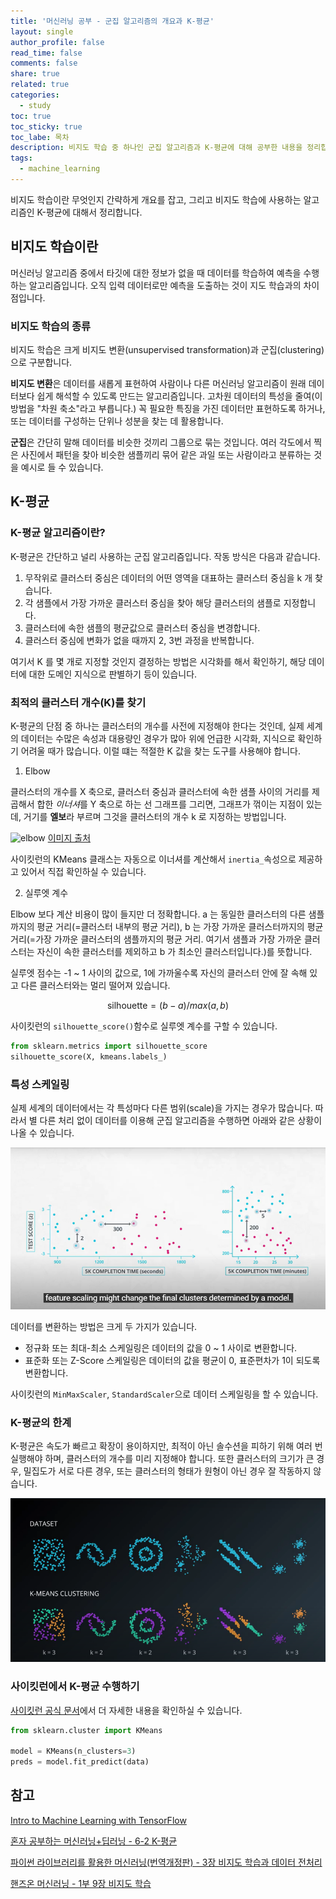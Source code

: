 ```yaml
---
title: '머신러닝 공부 - 군집 알고리즘의 개요과 K-평균'
layout: single
author_profile: false
read_time: false
comments: false
share: true
related: true
categories:
  - study
toc: true
toc_sticky: true
toc_labe: 목차
description: 비지도 학습 중 하나인 군집 알고리즘과 K-평균에 대해 공부한 내용을 정리합니다.
tags:
  - machine_learning
---
```


비지도 학습이란 무엇인지 간략하게 개요를 잡고, 그리고 비지도 학습에 사용하는 알고리즘인 K-평균에 대해서 정리합니다.

## 비지도 학습이란

머신러닝 알고리즘 중에서 타깃에 대한 정보가 없을 때 데이터를 학습하여 예측을 수행하는 알고리즘입니다. 오직 입력 데이터로만 예측을 도출하는 것이 지도 학습과의 차이점입니다.

### 비지도 학습의 종류

비지도 학습은 크게 비지도 변환(unsupervised transformation)과 군집(clustering)으로 구분합니다.

**비지도 변환**은 데이터를 새롭게 표현하여 사람이나 다른 머신러닝 알고리즘이 원래 데이터보다 쉽게 해석할 수 있도록 만드는 알고리즘입니다. 고차원 데이터의 특성을 줄여(이 방법을 "차원 축소"라고 부릅니다.) 꼭 필요한 특징을 가진 데이터만 표현하도록 하거나, 또는 데이터를 구성하는 단위나 성분을 찾는 데 활용합니다.

**군집**은 간단히 말해 데이터를 비슷한 것끼리 그룹으로 묶는 것입니다. 여러 각도에서 찍은 사진에서 패턴을 찾아 비슷한 샘플끼리 묶어 같은 과일 또는 사람이라고 분류하는 것을 예시로 들 수 있습니다.

## K-평균

### K-평균 알고리즘이란?

K-평균은 간단하고 널리 사용하는 군집 알고리즘입니다. 작동 방식은 다음과 같습니다.

1. 무작위로 클러스터 중심은 데이터의 어떤 영역을 대표하는 클러스터 중심을 k 개 찾습니다.
2. 각 샘플에서 가장 가까운 클러스터 중심을 찾아 해당 클러스터의 샘플로 지정합니다.
3. 클러스터에 속한 샘플의 평균값으로 클러스터 중심을 변경합니다.
4. 클러스터 중심에 변화가 없을 때까지 2, 3번 과정을 반복합니다.

여기서 K 를 몇 개로 지정할 것인지 결정하는 방법은 시각화를 해서 확인하기, 해당 데이터에 대한 도메인 지식으로 판별하기 등이 있습니다.

### 최적의 클러스터 개수(K)를 찾기

K-평균의 단점 중 하나는 클러스터의 개수를 사전에 지정해야 한다는 것인데, 실제 세계의 데이터는 수많은 속성과 대용량인 경우가 많아 위에 언급한 시각화, 지식으로 확인하기 어려울 때가 많습니다. 이럴 떄는 적절한 K 값을 찾는 도구를 사용해야 합니다.

1. Elbow

클러스터의 개수를 X 축으로, 클러스터 중심과 클러스터에 속한 샘플 사이의 거리를 제곱해서 합한 *이너셔*를 Y 축으로 하는 선 그래프를 그리면, 그래프가 꺾이는 지점이 있는데, 거기를 **엘보**라 부르며 그것을 클러스터의 개수 k 로 지정하는 방법입니다.

![elbow](https://www.scikit-yb.org/en/latest/_images/elbow-1.png)
[이미지 출처](https://www.scikit-yb.org/en/latest/api/cluster/elbow.html)

사이킷런의 KMeans 클래스는 자동으로 이너셔를 계산해서 `inertia_`속성으로 제공하고 있어서 직접 확인하실 수 있습니다.

2. 실루엣 계수

Elbow 보다 계산 비용이 많이 들지만 더 정확합니다. a 는 동일한 클러스터의 다른 샘플까지의 평균 거리(=클러스터 내부의 평균 거리), b 는 가장 가까운 클러스터까지의 평균 거리(=가장 가까운 클러스터의 샘플까지의 평균 거리. 여기서 샘플과 가장 가까운 클러스터는 자신이 속한 클러스터를 제외하고 b 가 최소인 클러스터입니다.)를 뜻합니다.

실루엣 점수는 -1 ~ 1 사이의 값으로, 1에 가까울수록 자신의 클러스터 안에 잘 속해 있고 다른 클러스터와는 멀리 떨어져 있습니다.

$$\text{silhouette} = (b - a) / max(a, b)$$

사이킷런의 `silhouette_score()`함수로 실루엣 계수를 구할 수 있습니다.

```python
from sklearn.metrics import silhouette_score
silhouette_score(X, kmeans.labels_)
```

### 특성 스케일링

실제 세계의 데이터에서는 각 특성마다 다른 범위(scale)을 가지는 경우가 많습니다. 따라서 별 다른 처리 없이 데이터를 이용해 군집 알고리즘을 수행하면 아래와 같은 상황이 나올 수 있습니다.

![스케일링 전의 데이터](https://github.com/chinsanchung/chinsanchung.github.com/blob/master/assets/images/2021-08-29-Clustering_raw_data.PNG?raw=true)

데이터를 변환하는 방법은 크게 두 가지가 있습니다.

- 정규화 또는 최대-최소 스케일링은 데이터의 값을 0 ~ 1 사이로 변환합니다.
- 표준화 또는 Z-Score 스케일링은 데이터의 값을 평균이 0, 표준편차가 1이 되도록 변환합니다.

사이킷런의 `MinMaxScaler`, `StandardScaler`으로 데이터 스케일링을 할 수 있습니다.

### K-평균의 한계

K-평균은 속도가 빠르고 확장이 용이하지만, 최적이 아닌 솔수션을 피하기 위해 여러 번 실행해야 하며, 클러스터의 개수를 미리 지정해야 합니다. 또한 클러스터의 크기가 큰 경우, 밀집도가 서로 다른 경우, 또는 클러스터의 형태가 원형이 아닌 경우 잘 작동하지 않습니다.

![K-평균의 한계](https://github.com/chinsanchung/chinsanchung.github.com/blob/master/assets/images/2021-08-29-Clustering_k_means_cons.PNG?raw=true)

### 사이킷런에서 K-평균 수행하기

[사이킷런 공식 문서](https://scikit-learn.org/stable/modules/generated/sklearn.cluster.KMeans.html)에서 더 자세한 내용을 확인하실 수 있습니다.

```python
from sklearn.cluster import KMeans

model = KMeans(n_clusters=3)
preds = model.fit_predict(data)
```

## 참고

[Intro to Machine Learning with TensorFlow](https://www.udacity.com/course/intro-to-machine-learning-with-tensorflow-nanodegree--nd230)

[혼자 공부하는 머신러닝+딥러닝 - 6-2 K-평균](https://www.aladin.co.kr/shop/wproduct.aspx?ItemId=257932080)

[파이썬 라이브러리를 활용한 머신러닝(번역개정판) - 3장 비지도 학습과 데이터 전처리](https://www.aladin.co.kr/shop/wproduct.aspx?ItemId=186846299)

[핸즈온 머신러닝 - 1부 9장 비지도 학습](https://www.aladin.co.kr/shop/wproduct.aspx?ItemId=237677114)
